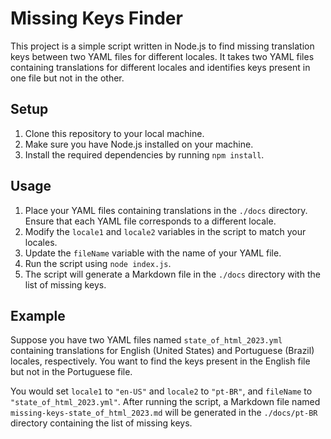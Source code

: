# Missing Keys Finder

This project is a simple script written in Node.js to find missing translation keys between two YAML files for different locales. It takes two YAML files containing translations for different locales and identifies keys present in one file but not in the other.

## Setup

1. Clone this repository to your local machine.
2. Make sure you have Node.js installed on your machine.
3. Install the required dependencies by running `npm install`.

## Usage

1. Place your YAML files containing translations in the `./docs` directory. Ensure that each YAML file corresponds to a different locale.
2. Modify the `locale1` and `locale2` variables in the script to match your locales.
3. Update the `fileName` variable with the name of your YAML file.
4. Run the script using `node index.js`.
5. The script will generate a Markdown file in the `./docs` directory with the list of missing keys.

## Example

Suppose you have two YAML files named `state_of_html_2023.yml` containing translations for English (United States) and Portuguese (Brazil) locales, respectively. You want to find the keys present in the English file but not in the Portuguese file.

You would set `locale1` to `"en-US"` and `locale2` to `"pt-BR"`, and `fileName` to `"state_of_html_2023.yml"`. After running the script, a Markdown file named `missing-keys-state_of_html_2023.md` will be generated in the `./docs/pt-BR` directory containing the list of missing keys.

